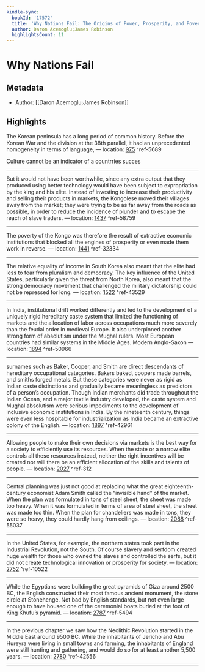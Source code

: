 ```yaml
---
kindle-sync:
  bookId: '17572'
  title: 'Why Nations Fail: The Origins of Power, Prosperity, and Poverty'
  author: Daron Acemoglu;James Robinson
  highlightsCount: 11
---
```

# Why Nations Fail
## Metadata
* Author: [[Daron Acemoglu;James Robinson]]

## Highlights
The Korean peninsula has a long period of common history. Before the Korean War and the division at the 38th parallel, it had an unprecedented homogeneity in terms of language, — location: [975]() ^ref-5689

Culture cannot be an indicator of  a countrries succes

---
But it would not have been worthwhile, since any extra output that they produced using better technology would have been subject to expropriation by the king and his elite. Instead of investing to increase their productivity and selling their products in markets, the Kongolese moved their villages away from the market; they were trying to be as far away from the roads as possible, in order to reduce the incidence of plunder and to escape the reach of slave traders. — location: [1437]() ^ref-58759

---
The poverty of the Kongo was therefore the result of extractive economic institutions that blocked all the engines of prosperity or even made them work in reverse. — location: [1441]() ^ref-32334

---
The relative equality of income in South Korea also meant that the elite had less to fear from pluralism and democracy. The key influence of the United States, particularly given the threat from North Korea, also meant that the strong democracy movement that challenged the military dictatorship could not be repressed for long. — location: [1522]() ^ref-43529

---
In India, institutional drift worked differently and led to the development of a uniquely rigid hereditary caste system that limited the functioning of markets and the allocation of labor across occupations much more severely than the feudal order in medieval Europe. It also underpinned another strong form of absolutism under the Mughal rulers. Most European countries had similar systems in the Middle Ages. Modern Anglo-Saxon — location: [1894]() ^ref-50966

---
surnames such as Baker, Cooper, and Smith are direct descendants of hereditary occupational categories. Bakers baked, coopers made barrels, and smiths forged metals. But these categories were never as rigid as Indian caste distinctions and gradually became meaningless as predictors of a person’s occupation. Though Indian merchants did trade throughout the Indian Ocean, and a major textile industry developed, the caste system and Mughal absolutism were serious impediments to the development of inclusive economic institutions in India. By the nineteenth century, things were even less hospitable for industrialization as India became an extractive colony of the English. — location: [1897]() ^ref-42961

---
Allowing people to make their own decisions via markets is the best way for a society to efficiently use its resources. When the state or a narrow elite controls all these resources instead, neither the right incentives will be created nor will there be an efficient allocation of the skills and talents of people. — location: [2027]() ^ref-312

---
Central planning was just not good at replacing what the great eighteenth-century economist Adam Smith called the “invisible hand” of the market. When the plan was formulated in tons of steel sheet, the sheet was made too heavy. When it was formulated in terms of area of steel sheet, the sheet was made too thin. When the plan for chandeliers was made in tons, they were so heavy, they could hardly hang from ceilings. — location: [2088]() ^ref-55037

---
In the United States, for example, the northern states took part in the Industrial Revolution, not the South. Of course slavery and serfdom created huge wealth for those who owned the slaves and controlled the serfs, but it did not create technological innovation or prosperity for society. — location: [2752]() ^ref-10522

---
While the Egyptians were building the great pyramids of Giza around 2500 BC, the English constructed their most famous ancient monument, the stone circle at Stonehenge. Not bad by English standards, but not even large enough to have housed one of the ceremonial boats buried at the foot of King Khufu’s pyramid. — location: [2787]() ^ref-5494

---
In the previous chapter we saw how the Neolithic Revolution started in the Middle East around 9500 BC. While the inhabitants of Jericho and Abu Hureyra were living in small towns and farming, the inhabitants of England were still hunting and gathering, and would do so for at least another 5,500 years. — location: [2780]() ^ref-42556

---
